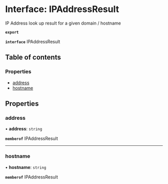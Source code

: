 # Interface: IPAddressResult

IP Address look up result for a given domain / hostname

**`export`**

**`interface`** IPAddressResult

## Table of contents

### Properties

- [address](IPAddressResult.md#address)
- [hostname](IPAddressResult.md#hostname)

## Properties

### <a id="address" name="address"></a> address

• **address**: `string`

**`memberof`** IPAddressResult

___

### <a id="hostname" name="hostname"></a> hostname

• **hostname**: `string`

**`memberof`** IPAddressResult
